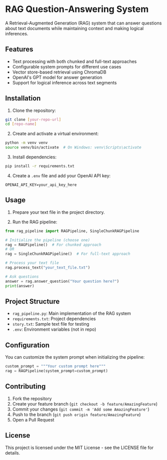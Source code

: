 # RAG Question-Answering System

A Retrieval-Augmented Generation (RAG) system that can answer questions about text documents while maintaining context and making logical inferences.

## Features

- Text processing with both chunked and full-text approaches
- Configurable system prompts for different use cases
- Vector store-based retrieval using ChromaDB
- OpenAI's GPT model for answer generation
- Support for logical inference across text segments

## Installation

1. Clone the repository:
```bash
git clone [your-repo-url]
cd [repo-name]
```

2. Create and activate a virtual environment:
```bash
python -m venv venv
source venv/bin/activate  # On Windows: venv\Scripts\activate
```

3. Install dependencies:
```bash
pip install -r requirements.txt
```

4. Create a `.env` file and add your OpenAI API key:
```
OPENAI_API_KEY=your_api_key_here
```

## Usage

1. Prepare your text file in the project directory.

2. Run the RAG pipeline:
```python
from rag_pipeline import RAGPipeline, SingleChunkRAGPipeline

# Initialize the pipeline (choose one)
rag = RAGPipeline()  # For chunked approach
# OR
rag = SingleChunkRAGPipeline()  # For full-text approach

# Process your text file
rag.process_text("your_text_file.txt")

# Ask questions
answer = rag.answer_question("Your question here?")
print(answer)
```

## Project Structure

- `rag_pipeline.py`: Main implementation of the RAG system
- `requirements.txt`: Project dependencies
- `story.txt`: Sample text file for testing
- `.env`: Environment variables (not in repo)

## Configuration

You can customize the system prompt when initializing the pipeline:

```python
custom_prompt = """Your custom prompt here"""
rag = RAGPipeline(system_prompt=custom_prompt)
```

## Contributing

1. Fork the repository
2. Create your feature branch (`git checkout -b feature/AmazingFeature`)
3. Commit your changes (`git commit -m 'Add some AmazingFeature'`)
4. Push to the branch (`git push origin feature/AmazingFeature`)
5. Open a Pull Request

## License

This project is licensed under the MIT License - see the LICENSE file for details. 